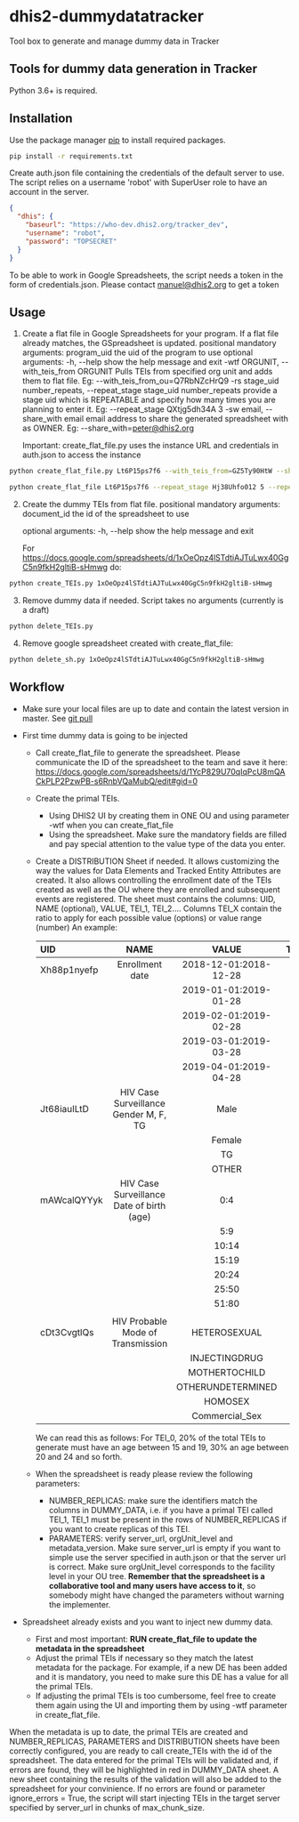 # dhis2-dummydatatracker

Tool box to generate and manage dummy data in Tracker

## Tools for dummy data generation in Tracker

Python 3.6+ is required.

## Installation

Use the package manager [pip](https://pip.pypa.io/en/stable/) to install required packages.

```bash
pip install -r requirements.txt
```

Create auth.json file containing the credentials of the default server to use. The script relies on a username 'robot' with SuperUser role to have an account in the server.

```json
{
  "dhis": {
    "baseurl": "https://who-dev.dhis2.org/tracker_dev",
    "username": "robot",
    "password": "TOPSECRET"
  }
}
```

To be able to work in Google Spreadsheets, the script needs a token in the form of credentials.json. Please contact manuel@dhis2.org to get a token

## Usage

1. Create a flat file in Google Spreadsheets for your program. If a flat file already matches, the GSpreadsheet is updated.
	positional mandatory arguments:
  		program_uid           the uid of the program to use
  	optional arguments:
	  -h, --help            show the help message and exit
	  -wtf ORGUNIT, --with_teis_from ORGUNIT
	                        Pulls TEIs from specified org unit and adds them to flat file. Eg: --with_teis_from_ou=Q7RbNZcHrQ9
	  -rs stage_uid number_repeats, --repeat_stage stage_uid number_repeats
	                        provide a stage uid which is REPEATABLE and specify how many times you are planning to enter it. Eg: --repeat_stage QXtjg5dh34A 3
	  -sw email, --share_with email
	                        email address to share the generated spreadsheet with as OWNER. Eg: --share_with=peter@dhis2.org
   
   Important: create_flat_file.py uses the instance URL and credentials in auth.json to access the instance

```bash
python create_flat_file.py Lt6P15ps7f6 --with_teis_from=GZ5Ty90HtW --share_with=johndoe@dhis2.org

python create_flat_file Lt6P15ps7f6 --repeat_stage Hj38Uhfo012 5 --repeat_stage 77Ujkfoi9kG 3 --share_with=person1@dhis2.org --share_with=person2@dhis2.org
```

2. Create the dummy TEIs from flat file.
	positional mandatory arguments:
	  document_id  the id of the spreadsheet to use

	optional arguments:
	  -h, --help   show the help message and exit

	For https://docs.google.com/spreadsheets/d/1xOeOpz4lSTdtiAJTuLwx40GgC5n9fkH2gltiB-sHmwg do:

```bash
python create_TEIs.py 1xOeOpz4lSTdtiAJTuLwx40GgC5n9fkH2gltiB-sHmwg
```

3. Remove dummy data if needed. Script takes no arguments (currently is a draft)

```bash
python delete_TEIs.py
```	

4. Remove google spreadsheet created with create_flat_file:

```bash
python delete_sh.py 1xOeOpz4lSTdtiAJTuLwx40GgC5n9fkH2gltiB-sHmwg
```	

## Workflow

- Make sure your local files are up to date and contain the latest version in master. See [git pull](https://bit.ly/3uGypaO)
- First time dummy data is going to be injected
	- Call create_flat_file to generate the spreadsheet. Please communicate the ID of the spreadsheet to the team and save it here: https://docs.google.com/spreadsheets/d/1YcP829U70qIqPcU8mQACkPLP2PzwPB-s6RnbVQaMubQ/edit#gid=0
	-  Create the primal TEIs. 
		-  Using DHIS2 UI by creating them in ONE OU and using parameter -wtf when you can create_flat_file
		-  Using the spreadsheet. Make sure the mandatory fields are filled and pay special attention to the value type of the data you enter.
	- Create a DISTRIBUTION Sheet if needed. It allows customizing the way the values for Data Elements and Tracked Entity Attributes are created. It also allows controlling the enrollment date of the TEIs created as well as the OU where they are enrolled and subsequent events are registered. The sheet must contains the columns: UID, NAME (optional), VALUE, TEI_1, TEI_2.... Columns TEI_X contain the ratio to apply for each possible value (options) or value range (number)
			An example:


		| UID         | NAME                                      | VALUE                 | TEI\_0 | TEI\_1 |
		| :---------- | :---------------------------------------: | :-------------------: | :----: | -----: |
		| Xh88p1nyefp | Enrollment date                           | 2018-12-01:2018-12-28 |        | 0.05   |
		|             |                                           | 2019-01-01:2019-01-28 |        | 0.05   |
		|             |                                           | 2019-02-01:2019-02-28 | 0.1    | 0.05   |
		|             |                                           | 2019-03-01:2019-03-28 | 0.1    | 0.05   |
		|             |                                           | 2019-04-01:2019-04-28 | 0.1    | 0.05   |
		| Jt68iauILtD | HIV Case Surveillance Gender M, F, TG     | Male                  | 0      | 1      |
		|             |                                           | Female                | 0      | 0      |
		|             |                                           | TG                    | 1      | 0      |
		|             |                                           | OTHER                 | 0      | 0      |
		| mAWcalQYYyk | HIV Case Surveillance Date of birth (age) | 0:4                   |        | 0      |
		|             |                                           | 5:9                   | 0      | 0      |
		|             |                                           | 10:14                 | 0      | 0.1    |
		|             |                                           | 15:19                 | 0.2    | 0.1    |
		|             |                                           | 20:24                 | 0.3    | 0.3    |
		|             |                                           | 25:50                 | 0.4    | 0.4    |
		|             |                                           | 51:80                 | 0.1    | 0.1    |
		|             |                                           |                       |        |        |
		| cDt3CvgtlQs | HIV Probable Mode of Transmission         | HETEROSEXUAL          | 0      | 0.4    |
		|             |                                           | INJECTINGDRUG         | 0.2    | 0.1    |
		|             |                                           | MOTHERTOCHILD         | 0.1    | 0      |
		|             |                                           | OTHERUNDETERMINED     | 0.2    | 0.1    |
		|             |                                           | HOMOSEX               | 0.1    | 0.35   |
		|             |                                           | Commercial\_Sex       | 0.4    | 0.05   |

		We can read this as follows: For TEI_0, 20% of the total TEIs to generate must have an age between 15 and 19, 30% an age between 20 and 24 and so forth.
	
	- When the spreadsheet is ready please review the following parameters:
		- NUMBER_REPLICAS: make sure the identifiers match the columns in DUMMY_DATA, i.e. if you have a primal TEI called TEI_1, TEI_1 must be present in the rows of NUMBER_REPLICAS if you want to create replicas of this TEI.
		- PARAMETERS: verify server_url, orgUnit_level and metadata_version. Make sure server_url is empty if you want to simple use the server specified in auth.json or that the server url is correct. Make sure orgUnit_level corresponds to the facility level in your OU tree. **Remember that the spreadsheet is a collaborative tool and many users have access to it**, so somebody might have changed the parameters without warning the implementer.

- Spreadsheet already exists and you want to inject new dummy data.	
	- First and most important: **RUN create_flat_file to update the metadata in the spreadsheet**
	- Adjust the primal TEIs if necessary so they match the latest metadata for the package. For example, if a new DE has been added and it is mandatory, you need to make sure this DE has a value for all the primal TEIs.
	- If adjusting the primal TEIs is too cumbersome, feel free to create them again using the UI and importing them by using -wtf parameter in create_flat_file.

When the metadata is up to date, the primal TEIs are created and NUMBER_REPLICAS, PARAMETERS and DISTRIBUTION sheets have been correctly configured, you are ready to call create_TEIs with the id of the spreadsheet. The data entered for the primal TEIs will be validated and, if errors are found, they will be highlighted in red in DUMMY_DATA sheet. A new sheet containing the results of the validation will also be added to the spreadsheet for your convinience. If no errors are found or parameter ignore_errors = True, the script will start injecting TEIs in the target server specified by server_url in chunks of max_chunk_size.
